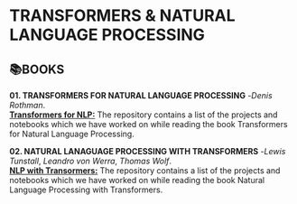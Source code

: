 # **TRANSFORMERS & NATURAL LANGUAGE PROCESSING**

## 📚**BOOKS**

**01. TRANSFORMERS FOR NATURAL LANGUAGE PROCESSING** -*Denis Rothman*.  
[**Transformers for NLP:**](https://github.com/ThinamXx/Transformers_NLP/tree/main/01.%20Transformers%20for%20NLP) The repository contains a list of the projects and notebooks which we have worked on while reading the book Transformers for Natural Language Processing.

**02. NATURAL LANAGUAGE PROCESSING WITH TRANSFORMERS** -*Lewis Tunstall*, *Leandro von Werra*, *Thomas Wolf*.  
[**NLP with Transormers:**](https://github.com/ThinamXx/Transformers_NLP/tree/main/02.%20NLP%20with%20Transformers) The repository contains a list of the projects and notebooks which we have worked on while reading the book Natural Language Processing with Transformers.
